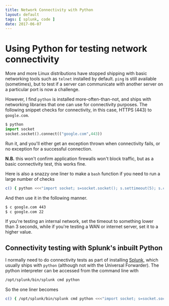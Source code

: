 ```yaml
---
title: Network Connectivity with Python
layout: default
tags: [ splunk, code ]
date: 2017-06-07
---
```


# Using Python for testing network connectivity

More and more Linux distributions have stopped shipping with basic networking
tools such as `telnet` installed by default. `ping` is still available
(sometimes), but to test if a server can communicate with another server on
a particular port is now a challenge.

However, I find `python` is installed more-often-than-not, and ships with
networking libraries that one can use for connectivity purposes. The following
snippet checks for connectivity, in this case, HTTPS (443) to `google.com`.

```python
$ python
import socket
socket.socket().connect(("google.com",443))
```

Run it, and you'll either get an exception thrown when connectivity fails, or no
exception for a successful connection.

**N.B.** this won't confirm application firewalls won't block traffic, but as
a basic connectivity test, this works fine.

Here is also a snazzy one liner to make a `bash` function if you need to run
a large number of checks

```bash
c() { python <<<"import socket; s=socket.socket(); s.settimeout(5); s.connect(('$1',$2)) ; print 'Connection'"; }
```

And then use it in the following manner.

```bash
$ c google.com 443
$ c google.com 22
```

If you're testing an internal network, set the timeout to something lower than
3 seconds, while if you're testing a WAN or internet server, set it to a higher
value.

## Connectivity testing with Splunk's inbuilt Python

I normally need to do connectivity tests as part of installing [Splunk](/splunk),
which usually ships with `python` (although not with the Universal Forwarder).
The python interpreter can be accessed from the command line with
```bash
/opt/splunk/bin/splunk cmd python
``` 

So the one liner becomes
```bash
c() { /opt/splunk/bin/splunk cmd python <<<"import socket; s=socket.socket(); s.settimeout(5); s.connect(('$1',$2)) ; print 'Connection'"; }
```
